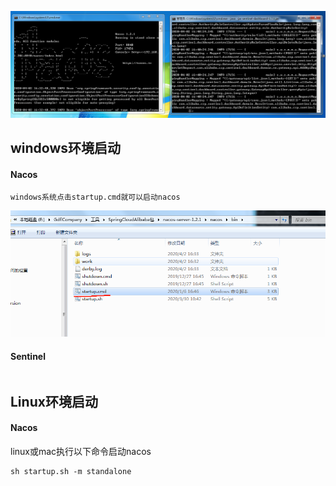 ![img](/static/image/微信截图_20200402164147.png)

## windows环境启动

#### Nacos

```
windows系统点击startup.cmd就可以启动nacos
```

![img](/static/image/微信截图_20200402164441.png)

#### Sentinel

```

```
## Linux环境启动
#### Nacos
linux或mac执行以下命令启动nacos


```
sh startup.sh -m standalone
```




